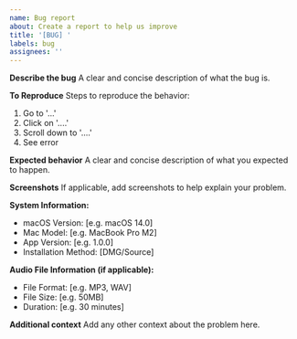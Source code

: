 ```yaml
---
name: Bug report
about: Create a report to help us improve
title: '[BUG] '
labels: bug
assignees: ''
---
```


**Describe the bug**
A clear and concise description of what the bug is.

**To Reproduce**
Steps to reproduce the behavior:
1. Go to '...'
2. Click on '....'
3. Scroll down to '....'
4. See error

**Expected behavior**
A clear and concise description of what you expected to happen.

**Screenshots**
If applicable, add screenshots to help explain your problem.

**System Information:**
 - macOS Version: [e.g. macOS 14.0]
 - Mac Model: [e.g. MacBook Pro M2]
 - App Version: [e.g. 1.0.0]
 - Installation Method: [DMG/Source]

**Audio File Information (if applicable):**
 - File Format: [e.g. MP3, WAV]
 - File Size: [e.g. 50MB]
 - Duration: [e.g. 30 minutes]

**Additional context**
Add any other context about the problem here.